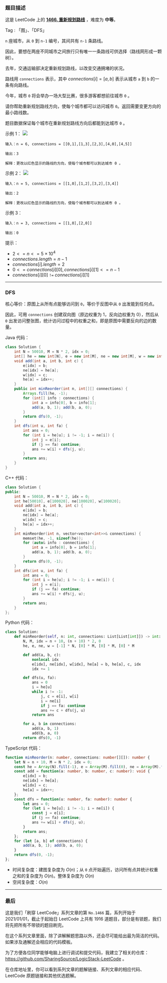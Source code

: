 ### 题目描述

这是 LeetCode 上的 **[1466. 重新规划路线]()** ，难度为 **中等**。

Tag : 「图」、「DFS」



`n` 座城市，从 `0` 到 `n-1` 编号，其间共有 `n-1` 条路线。

因此，要想在两座不同城市之间旅行只有唯一一条路线可供选择（路线网形成一颗树）。

去年，交通运输部决定重新规划路线，以改变交通拥堵的状况。

路线用 `connections` 表示，其中 $connections[i] = [a, b]$ 表示从城市 `a` 到 `b` 的一条有向路线。

今年，城市 `0` 将会举办一场大型比赛，很多游客都想前往城市 `0` 。

请你帮助重新规划路线方向，使每个城市都可以访问城市 `0`。返回需要变更方向的最小路线数。

题目数据保证每个城市在重新规划路线方向后都能到达城市 `0` 。

示例 1：
![](https://assets.leetcode-cn.com/aliyun-lc-upload/uploads/2020/05/30/sample_1_1819.png)
```
输入：n = 6, connections = [[0,1],[1,3],[2,3],[4,0],[4,5]]

输出：3

解释：更改以红色显示的路线的方向，使每个城市都可以到达城市 0 。
```
示例 2：
![](https://assets.leetcode-cn.com/aliyun-lc-upload/uploads/2020/05/30/sample_2_1819.png)
```
输入：n = 5, connections = [[1,0],[1,2],[3,2],[3,4]]

输出：2

解释：更改以红色显示的路线的方向，使每个城市都可以到达城市 0 。
```
示例 3：
```
输入：n = 3, connections = [[1,0],[2,0]]

输出：0
```

提示：
* $2 <= n <= 5 \times 10^4$
* $connections.length = n-1$
* $connections[i].length = 2$
* $0 <= connections[i][0], connections[i][1] <= n-1$
* $connections[i][0]$ `!=` $connections[i][1]$

---

### DFS

核心等价：原图上从所有点能够访问到 `0`，等价于反图中从 `0` 出发能到任何点。

因此，可用 `connections` 创建双向图（原边权重为 $1$，反向边权重为 $0$），然后从 `0` 出发访问整张图，统计访问过程中的权重之和，即是原图中需要反向的边的数量。

Java 代码：
```Java
class Solution {
    int N = 50010, M = N * 2, idx = 0;
    int[] he = new int[N], e = new int[M], ne = new int[M], w = new int[M];
    void add(int a, int b, int c) {
        e[idx] = b;
        ne[idx] = he[a];
        w[idx] = c;
        he[a] = idx++;
    }
    public int minReorder(int n, int[][] connections) {
        Arrays.fill(he, -1);
        for (int[] info : connections) {
            int a = info[0], b = info[1];
            add(a, b, 1); add(b, a, 0);
        }
        return dfs(0, -1);
    }
    int dfs(int u, int fa) {
        int ans = 0;
        for (int i = he[u]; i != -1; i = ne[i]) {
            int j = e[i];
            if (j == fa) continue;
            ans += w[i] + dfs(j, u);
        }
        return ans;
    }
}
```
C++ 代码：
```C++
class Solution {
public:
    int N = 50010, M = N * 2, idx = 0;
    int he[50010], e[100020], ne[100020], w[100020];
    void add(int a, int b, int c) {
        e[idx] = b;
        ne[idx] = he[a];
        w[idx] = c;
        he[a] = idx++;
    }
    int minReorder(int n, vector<vector<int>>& connections) {
        memset(he, -1, sizeof(he));
        for (auto& info : connections) {
            int a = info[0], b = info[1];
            add(a, b, 1); add(b, a, 0);
        }
        return dfs(0, -1);
    }
    int dfs(int u, int fa) {
        int ans = 0;
        for (int i = he[u]; i != -1; i = ne[i]) {
            int j = e[i];
            if (j == fa) continue;
            ans += w[i] + dfs(j, u);
        }
        return ans;
    }
};
```
Python 代码：
```Python
class Solution:
    def minReorder(self, n: int, connections: List[List[int]]) -> int:
        N, M, idx = n + 10, (n + 10) * 2, 0
        he, e, ne, w = [-1] * N, [0] * M, [0] * M, [0] * M

        def add(a, b, c):
            nonlocal idx
            e[idx], ne[idx], w[idx], he[a] = b, he[a], c, idx
            idx += 1

        def dfs(u, fa):
            ans = 0
            i = he[u]
            while i != -1:
                j, c = e[i], w[i]
                i = ne[i]
                if j == fa: continue    
                ans += c + dfs(j, u)
            return ans

        for a, b in connections:
            add(a, b, 1)
            add(b, a, 0)
        return dfs(0, -1)
```
TypeScript 代码：
```TypeScript
function minReorder(n: number, connections: number[][]): number {
    let N = n + 10, M = N * 2, idx = 0;
    const he = Array(N).fill(-1), e = Array(M).fill(0), ne = Array(M).fill(0), w = Array(M).fill(0);
    const add = function(a: number, b: number, c: number): void {
        e[idx] = b;
        ne[idx] = he[a];
        w[idx] = c;
        he[a] = idx++;
    };
    const dfs = function(u: number, fa: number): number {
        let ans = 0;
        for (let i = he[u]; i != -1; i = ne[i]) {
            const j = e[i];
            if (j == fa) continue;
            ans += w[i] + dfs(j, u);
        }
        return ans;
    };
    for (let [a, b] of connections) {
        add(a, b, 1); add(b, a, 0);
    }
    return dfs(0, -1);
};
```
* 时间复杂度：建图复杂度为 $O(n)$；从 `0` 点开始遍历，访问所有点并统计权重之和的复杂度为 $O(n)$。整体复杂度为 $O(n)$
* 空间复杂度：$O(n)$

---

### 最后

这是我们「刷穿 LeetCode」系列文章的第 `No.1466` 篇，系列开始于 2021/01/01，截止于起始日 LeetCode 上共有 1916 道题目，部分是有锁题，我们将先把所有不带锁的题目刷完。

在这个系列文章里面，除了讲解解题思路以外，还会尽可能给出最为简洁的代码。如果涉及通解还会相应的代码模板。

为了方便各位同学能够电脑上进行调试和提交代码，我建立了相关的仓库：https://github.com/SharingSource/LogicStack-LeetCode 。

在仓库地址里，你可以看到系列文章的题解链接、系列文章的相应代码、LeetCode 原题链接和其他优选题解。

